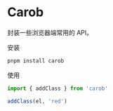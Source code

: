 # Carob

封装一些浏览器端常用的 API。

安装

```sh
pnpm install carob
```

使用

```js
import { addClass } from 'carob'

addClass(el, 'red')
```